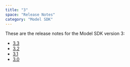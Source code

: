 ```yaml
---
title: "3"
space: "Release Notes"
category: "Model SDK"
---
```


These are the release notes for the Model SDK version 3:

* [3.3](3.3)
* [3.2](3.2)
* [3.1](3.1)
* [3.0](3.0)
